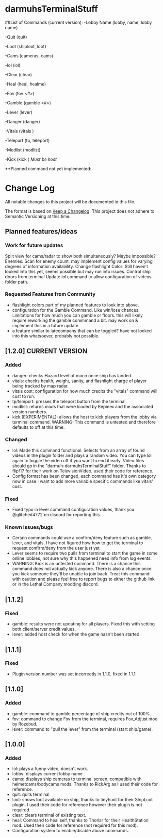 # darmuhsTerminalStuff

##List of Commands (current version):
 -Lobby Name (lobby, name, lobby name)
  
 -Quit (quit)
 
 -Loot (shiploot, loot)
 
 -Cams (cameras, cams)
 
 -lol (lol)
 
 -Clear (clear)
 
 -Heal (heal, healme)
 
 -Fov (fov <#>)
 
 -Gamble (gamble <#>)
 
 -Lever (lever)
 
 -Danger (danger)
 
 -Vitals (vitals <playername>)
 
 -Teleport (tp, teleport)
 
 -Modlist (modlist)
 
 -Kick (kick <playername>) *Must be host*


**Planned command not yet implemented:




# Change Log
All notable changes to this project will be documented in this file.
 
The format is based on [Keep a Changelog](http://keepachangelog.com/).
This project does not adhere to Semantic Versioning at this time.
 
## Planned features/ideas

### Work for future updates
Split view for cams/radar to show both simultaneously? Maybe impossible?
Enemies: Scan for enemy count, may implement config values for varying degrees of information availability.
Change flashlight Color: Still haven't looked into this yet, seems possible but may run into issues.
Control ship doors from terminal
Update lol command to allow configuration of videos folder path.

### Requested Features from Community
 - flashlight colors 
      part of my planned features to look into above.
 - configuration for the Gamble Command. Like win/lose chances. Limitations for how much you can gamble or floors.
      this will likely require reworking the gamble commmand a bit. may work on & implement this in a future update.
 - a feature similar to latecompany that can be toggled? 
      have not looked into this whatsoever, probably not possible.
 

## [1.2.0] **CURRENT VERSION** 
 ### Added
 - danger: checks Hazard level of moon once ship has landed.
 - vitals: checks health, weight, sanity, and flashlight charge of player being tracked by map radar.
 - vitals cost: configuration for how much credits the "vitals" command will cost to run.
 - tp/teleport: presses the teleport button from the terminal.
 - modlist: returns mods that were loaded by Bepinex and the associated version numbers.
 - kick (EXPERIMENTAL): allows the host to kick players from the lobby via terminal command. WARNING: This command is untested and therefore defaults to off at this time.
 
### Changed
 - lol: Made this command functional. Selects from an array of found videos in the plugin folder and plays a random video.
       You can type lol again to toggle the video off if you want to end it early.
	   Video files should go in the "darmuh-darmuhsTerminalStuff" folder.
	   Thanks to flipf17 for their work on TelevisionVideo, used their code for reference.
 - Config format has been changed, each command has it's own category now in case I want to add more variable specific commands like vitals' cost.
 
### Fixed
 - Fixed typo in lever command configuration values, thank you @glitched4772 on discord for reporting this.

### Known issues/bugs
 - Certain commands could use a confirm/deny feature such as gamble, lever, and vitals.
      I have not figured how how to get the terminal to request confirm/deny from the user just yet.
 - Lever seems to require two pulls from terminal to start the game in some online lobbies, not sure why this happened need info from log events.
 - WARNING: Kick is an untested command. There is a chance this command does not actually kick anyone. There is also a chance once you kick someone they'll be unable to join back. Treat this command with caution and please feel free to report bugs to either the github link or in the Lethal Company modding discord. 


 
## [1.1.2]
 
### Fixed
 - gamble: results were not updating for all players. Fixed this with setting both client/server credit values.
 - lever: added host check for when the game hasn't been started.
 
## [1.1.1]
 
 ### Fixed
 - Plugin version number was set incorrectly in 1.1.0, fixed in 1.1.1
 
## [1.1.0]
 
### Added
 - gamble: command to gamble percentage of ship credits out of 100%.
 - fov: command to change Fov from the terminal, requires Fov_Adjust mod by Rozebud.
 - lever: command to "pull the lever" from the terminal (start ship/game).
  
## [1.0.0]
 
### Added
 - lol: plays a funny video, doesn't work.
 - lobby: displays current lobby name.
 - cams: displays ship cameras to terminal screen, compatible with helmetcams/bodycams mods. Thanks to RickArg as I used their code for reference.
 - quit: quits terminal
 - loot: shows loot available on ship, thanks to tinyhoot for their ShipLoot plugin. I used their code for reference however their plugin is not required.
 - clear: clears terminal of existing text.
 - heal: Command to heal self, thanks to Thorlar for their HealthStation mod. Used their code for reference (not required for this mod).
 - Configuration system to enable/disable above commands.